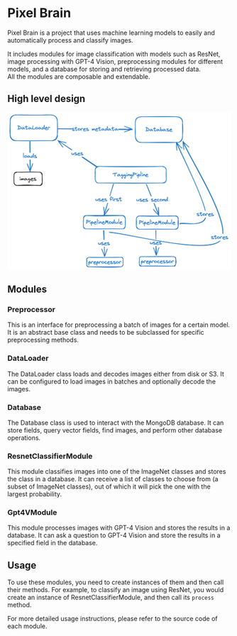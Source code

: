 
# Pixel Brain

Pixel Brain is a project that uses machine learning models to easily and automatically process and classify images.  

It includes modules for image classification with models such as ResNet, image processing with GPT-4 Vision, preprocessing modules for different models, and a database for storing and retrieving processed data.  
All the modules are composable and extendable.

## High level design
![High Level Design](assets/hld.png)

## Modules

### Preprocessor

This is an interface for preprocessing a batch of images for a certain model. It is an abstract base class and needs to be subclassed for specific preprocessing methods.

### DataLoader

The DataLoader class loads and decodes images either from disk or S3. It can be configured to load images in batches and optionally decode the images.

### Database

The Database class is used to interact with the MongoDB database. It can store fields, query vector fields, find images, and perform other database operations.

### ResnetClassifierModule

This module classifies images into one of the ImageNet classes and stores the class in a database. It can receive a list of classes to choose from (a subset of ImageNet classes), out of which it will pick the one with the largest probability.

### Gpt4VModule

This module processes images with GPT-4 Vision and stores the results in a database. It can ask a question to GPT-4 Vision and store the results in a specified field in the database.

## Usage

To use these modules, you need to create instances of them and then call their methods. For example, to classify an image using ResNet, you would create an instance of ResnetClassifierModule, and then call its `process` method.

For more detailed usage instructions, please refer to the source code of each module.


